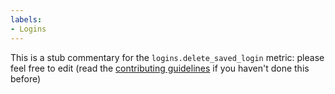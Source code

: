 ```yaml
---
labels:
- Logins
---
```

This is a stub commentary for the `logins.delete_saved_login` metric: please feel free to edit (read the
[contributing guidelines](https://github.com/mozilla/glean-annotations/blob/main/CONTRIBUTING.md)
if you haven't done this before)
